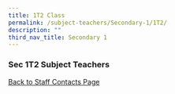 ```yaml
---
title: 1T2 Class
permalink: /subject-teachers/Secondary-1/1T2/
description: ""
third_nav_title: Secondary 1
---
```

### Sec 1T2 Subject Teachers

 
 
[Back to Staff Contacts Page](https://staging.d1w3gt6qa53vq2.amplifyapp.com/about-us/school-staff-contacts/)